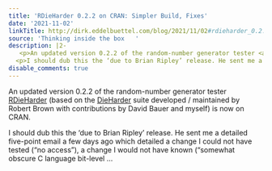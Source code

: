 ```yaml
---
title: 'RDieHarder 0.2.2 on CRAN: Simpler Build, Fixes'
date: '2021-11-02'
linkTitle: http://dirk.eddelbuettel.com/blog/2021/11/02#rdieharder_0.2.2
source: 'Thinking inside the box   '
description: |2-
   <p>An updated version 0.2.2 of the random-number generator tester <a href="https://dirk.eddelbuettel.com/code/rdieharder.html">RDieHarder</a> (based on the <a href="http://webhome.phy.duke.edu/~rgb/General/dieharder.php">DieHarder</a> suite developed / maintained by Robert Brown with contributions by David Bauer and myself) is now on CRAN.</p>
  <p>I should dub this the ‘due to Brian Ripley’ release. He sent me a detailed five-point email a few days ago which detailed a change I could not have tested (“no access”), a change I would not have known (“somewhat obscure C language bit-level ...
disable_comments: true
---
```

 <p>An updated version 0.2.2 of the random-number generator tester <a href="https://dirk.eddelbuettel.com/code/rdieharder.html">RDieHarder</a> (based on the <a href="http://webhome.phy.duke.edu/~rgb/General/dieharder.php">DieHarder</a> suite developed / maintained by Robert Brown with contributions by David Bauer and myself) is now on CRAN.</p>
<p>I should dub this the ‘due to Brian Ripley’ release. He sent me a detailed five-point email a few days ago which detailed a change I could not have tested (“no access”), a change I would not have known (“somewhat obscure C language bit-level ...